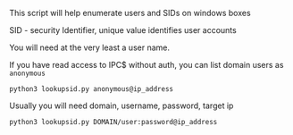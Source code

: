 This script will help enumerate users and SIDs on windows boxes

SID - security Identifier, unique value identifies user accounts

You will need at the very least a user name.

If you have read access to IPC$ without auth, you can list domain users as `anonymous`

`python3 lookupsid.py anonymous@ip_address`

Usually you will need domain, username, password, target ip

`python3 lookupsid.py DOMAIN/user:password@ip_address`